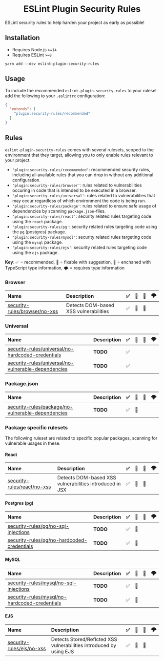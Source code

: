 <h1 align="center">ESLint Plugin Security Rules</h1>

ESLint security rules to help harden your project as early as possible!

## Installation

- Requires Node.js `>=14`
- Requires ESLint `>=8`

```
yarn add --dev eslint-plugin-security-rules
```


## Usage

To include the recommended `eslint-plugin-security-rules` to your ruleset add the following to your `.eslintrc` configuration:

```json
{
  "extends": [
    "plugin:security-rules/recommended"
  ]
}
```

## Rules

`eslint-plugin-security-rules` comes with several rulesets, scoped to the environment that they target, allowing you to only enable rules relevant to your project.

- `'plugin:security-rules/recommended'`: recommended security rules, including all available rules that you can drop in without any additional configuration.
- `'plugin:security-rules/browser'`: rules related to vulnerabilities occuring in code that is intended to be executed in a browser.
- `'plugin:security-rules/universal'`: rules related to vulnerabilities that may occur regardless of which environment the code is being run.
- `'plugin:security-rules/package'`: rules related to ensure safe usage of dependencies by scanning `package.json`-files.
- `'plugin:security-rules/react'`: security related rules targeting code using the `react` package.
- `'plugin:security-rules/pg'`: security related rules targeting code using the `pg` (postgres) package.
- `'plugin:security-rules/mysql'`: security related rules targeting code using the `mysql` package.
- `'plugin:security-rules/ejs'`: security related rules targeting code using the `ejs` package.

**Key**: ✅ = recommended, 🔧 = fixable with suggestion, 💭 = enchaned with TypeScript type information, 🌩 = requires type information

### Browser

| **Name** | **Description** | ✅ | 🔧 | 💭 | 🌩 |
|:--------|:------------|:--:|:--:|:--:|:----:|
| [security-rules/browser/no-xss](https://github.com/lasselupe33/eslint-plugin-security-rules/blob/master/src/rules/no-xss/browser/_docs.md) | Detects DOM-based XSS vulnerabilities | ✅ | 🔧 | 💭 | |

### Universal

| **Name** | **Description** | ✅ | 🔧 | 💭 | 🌩 |
|:--------|:------------|:--:|:--:|:--:|:----:|
| [security-rules/universal/no-hardcoded-credentials](https://github.com/lasselupe33/eslint-plugin-security-rules/blob/master/src/rules/no-hardcoded-credentials/universal/_docs.md) | **TODO** | ✅ | | | |
| [security-rules/universal/no-vulnerable-dependencies](https://github.com/lasselupe33/eslint-plugin-security-rules/blob/master/src/rules/no-vulnerable-dependencies/universal/_docs.md) | **TODO** | ✅ | | | |

### Package.json

| **Name** | **Description** | ✅ | 🔧 | 💭 | 🌩 |
|:--------|:------------|:--:|:--:|:--:|:----:|
| [security-rules/package/no-vulnerable-dependencies](https://github.com/lasselupe33/eslint-plugin-security-rules/blob/master/src/rules/no-vulnerable-dependencies/package/_docs.md) | **TODO** | ✅ | 🔧 | | |

### Package specific rulesets

The following ruleset are related to specific popular packages, scanning for vulnerable usages in these.

#### React

| **Name** | **Description** | ✅ | 🔧 | 💭 | 🌩 |
|:--------|:------------|:--:|:--:|:--:|:----:|
| [security-rules/react/no-xss](https://github.com/lasselupe33/eslint-plugin-security-rules/blob/master/src/rules/no-xss/react/_docs.md) | Detects DOM-based XSS vulnerabilities introduced in JSX | ✅ | 🔧 | 💭 | |

#### Postgres (pg)

| **Name** | **Description** | ✅ | 🔧 | 💭 | 🌩 |
|:--------|:------------|:--:|:--:|:--:|:----:|
| [security-rules/pg/no-sql-injections](https://github.com/lasselupe33/eslint-plugin-security-rules/blob/master/src/rules/no-sql-injections/pg/_docs.md) | **TODO** | ✅ | 🔧 | | |
| [security-rules/pg/no-hardcoded-credentials](https://github.com/lasselupe33/eslint-plugin-security-rules/blob/master/src/rules/no-hardcoded-credentials/pg/_docs.md) | **TODO** | ✅ | 🔧 | | |

#### MySQL

| **Name** | **Description** | ✅ | 🔧 | 💭 | 🌩 |
|:--------|:------------|:--:|:--:|:--:|:----:|
| [security-rules/mysql/no-sql-injections](https://github.com/lasselupe33/eslint-plugin-security-rules/blob/master/src/rules/no-sql-injections/mysql/_docs.md) | **TODO** | ✅ | 🔧 | | |
| [security-rules/mysql/no-hardcoded-credentials](https://github.com/lasselupe33/eslint-plugin-security-rules/blob/master/src/rules/no-hardcoded-credentials/mysql/_docs.md) | **TODO** | ✅ | 🔧 | | |

#### EJS

| **Name** | **Description** | ✅ | 🔧 | 💭 | 🌩 |
|:--------|:------------|:--:|:--:|:--:|:----:|
| [security-rules/ejs/no-xss](https://github.com/lasselupe33/eslint-plugin-security-rules/blob/master/src/rules/no-xss/ejs/_docs.md) | Detects Stored/Reflcted XSS vulnerabilities introduced by using EJS | ✅ | 🔧 | 💭 | |

